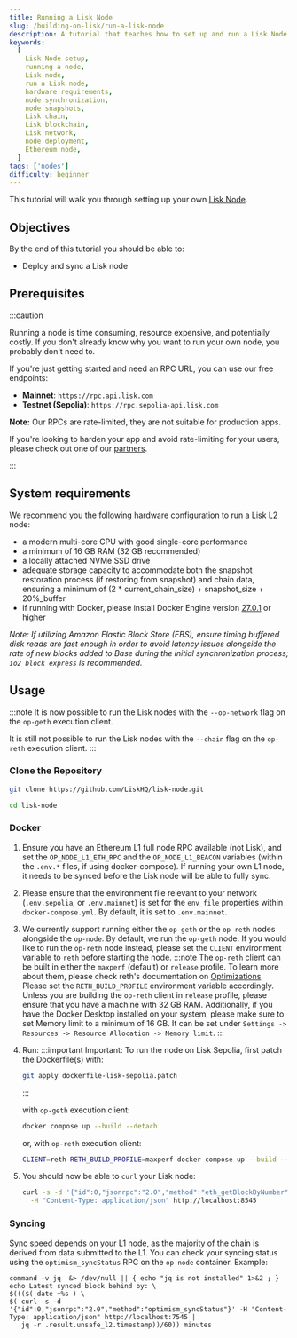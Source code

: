 ```yaml
---
title: Running a Lisk Node
slug: /building-on-lisk/run-a-lisk-node
description: A tutorial that teaches how to set up and run a Lisk Node.
keywords:
  [
    Lisk Node setup,
    running a node,
    Lisk node,
    run a Lisk node,
    hardware requirements,
    node synchronization,
    node snapshots,
    Lisk chain,
    Lisk blockchain,
    Lisk network,
    node deployment,
    Ethereum node,
  ]
tags: ['nodes']
difficulty: beginner
---
```


This tutorial will walk you through setting up your own [Lisk Node].

## Objectives

By the end of this tutorial you should be able to:

- Deploy and sync a Lisk node

## Prerequisites

:::caution

Running a node is time consuming, resource expensive, and potentially costly. If you don't already know why you want to run your own node, you probably don't need to.

If you're just getting started and need an RPC URL, you can use our free endpoints:

- **Mainnet**: `https://rpc.api.lisk.com`
- **Testnet (Sepolia)**: `https://rpc.sepolia-api.lisk.com`

**Note:** Our RPCs are rate-limited, they are not suitable for production apps.

If you're looking to harden your app and avoid rate-limiting for your users, please check out one of our [partners].

:::

## System requirements

We recommend you the following hardware configuration to run a Lisk L2 node:

- a modern multi-core CPU with good single-core performance
- a minimum of 16 GB RAM (32 GB recommended)
- a locally attached NVMe SSD drive
- adequate storage capacity to accommodate both the snapshot restoration process (if restoring from snapshot) and chain data, ensuring a minimum of (2 * current_chain_size) + snapshot_size + 20%_buffer
- if running with Docker, please install Docker Engine version [27.0.1](https://docs.docker.com/engine/release-notes/27.0/) or higher

*Note: If utilizing Amazon Elastic Block Store (EBS), ensure timing buffered disk reads are fast enough in order to avoid latency issues alongside the rate of new blocks added to Base during the initial synchronization process; `io2 block express` is recommended.*

## Usage

:::note
It is now possible to run the Lisk nodes with the `--op-network` flag on the `op-geth` execution client.

It is still not possible to run the Lisk nodes with the `--chain` flag on the `op-reth` execution client.
:::

### Clone the Repository

```sh
git clone https://github.com/LiskHQ/lisk-node.git
```

```sh
cd lisk-node
```

### Docker

1. Ensure you have an Ethereum L1 full node RPC available (not Lisk), and set the `OP_NODE_L1_ETH_RPC` and the `OP_NODE_L1_BEACON` variables (within the `.env.*` files, if using docker-compose).
    If running your own L1 node, it needs to be synced before the Lisk node will be able to fully sync.
2. Please ensure that the environment file relevant to your network (`.env.sepolia`, or `.env.mainnet`) is set for the `env_file` properties within `docker-compose.yml`.
    By default, it is set to `.env.mainnet`.
3. We currently support running either the `op-geth` or the `op-reth` nodes alongside the `op-node`. By default, we run the `op-geth` node. If you would like to run the `op-reth` node instead, please set the `CLIENT` environment variable to `reth` before starting the node.
    :::note
    The `op-reth` client can be built in either the `maxperf` (default) or `release` profile. To learn more about them, please check reth's documentation on [Optimizations](https://github.com/paradigmxyz/reth/blob/main/book/installation/source.md#optimizations). Please set the `RETH_BUILD_PROFILE` environment variable accordingly.
    Unless you are building the `op-reth` client in `release` profile, please ensure that you have a machine with 32 GB RAM.
    Additionally, if you have the Docker Desktop installed on your system, please make sure to set Memory limit to a minimum of 16 GB.
    It can be set under `Settings -> Resources -> Resource Allocation -> Memory limit`.
    :::

4. Run:
    :::important
    Important: To run the node on Lisk Sepolia, first patch the Dockerfile(s) with:
    ```sh
    git apply dockerfile-lisk-sepolia.patch
    ```
    :::

    with `op-geth` execution client:

    ```sh
    docker compose up --build --detach
    ```

    or, with `op-reth` execution client:

    ```sh
    CLIENT=reth RETH_BUILD_PROFILE=maxperf docker compose up --build --detach
    ```
5. You should now be able to `curl` your Lisk node:
    ```sh
    curl -s -d '{"id":0,"jsonrpc":"2.0","method":"eth_getBlockByNumber","params":["latest",false]}' \
      -H "Content-Type: application/json" http://localhost:8545
    ```

### Syncing

Sync speed depends on your L1 node, as the majority of the chain is derived from data submitted to the L1.
You can check your syncing status using the `optimism_syncStatus` RPC on the `op-node` container.
Example:

```
command -v jq  &> /dev/null || { echo "jq is not installed" 1>&2 ; }
echo Latest synced block behind by: \
$((($( date +%s )-\
$( curl -s -d '{"id":0,"jsonrpc":"2.0","method":"optimism_syncStatus"}' -H "Content-Type: application/json" http://localhost:7545 |
   jq -r .result.unsafe_l2.timestamp))/60)) minutes
```


[partners]: /lisk-tools/node-providers
[lisk node]: https://github.com/LiskHQ/lisk-node